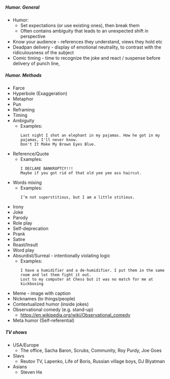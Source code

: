 ##### Humor. General
* Humor:
    * Set expectations (or use existing ones), then break them
    * Often contains ambiguity that leads to an unexpected shift in perspective
* Know your audience - references they understand, views they hold etc
* Deadpan delivery - display of emotional neutrality, to contrast with the ridiculousness of the subject
* Comic timing - time to recognize the joke and react / suspense before delivery of punch line, 

##### Humor. Methods
* Farce
* Hyperbole (Exaggeration)
* Metaphor
* Pun
* Reframing
* Timing
* Ambiguity
    * Examples:
        ```
        Last night I shot an elephant in my pajamas. How he got in my pajamas, I'll never know.
        Don't It Make My Brown Eyes Blue.
        ```
* Reference/Quote
    * Examples:
        ```
        I DECLARE BANKRUPTCY!!!
        Maybe if you got rid of that old yee yee ass haircut.
        ```
* Words mixing
    * Examples:
        ```
        I’m not superstitious, but I am a little stitious.
        ```
* Irony
* Joke
* Parody
* Role play
* Self-deprecation
* Prank
* Satire
* Roast/Insult
* Word play
* Absurdist/Surreal - intentionally violating logic
    * Examples:
        ```
        I have a humidifier and a de-humidifier. I put them in the same room and let them fight it out.
        Lost to my computer at Chess but it was no match for me at kickboxing
        ```
* Meme - image with caption
* Nicknames (to things/people)
* Contextualized humor (inside jokes)
* Observational comedy (e.g. stand-up)
    * https://en.wikipedia.org/wiki/Observational_comedy
* Meta humor (Self-referential)

##### TV shows
* USA/Europe
    * The office, Sacha Baron, Scrubs, Community, Roy Purdy, Joe Goes
* Slavs
    * Reutov TV, Lapenko, Life of Boris, Russian village boys, DJ Blyatman
* Asians
    * Steven He
